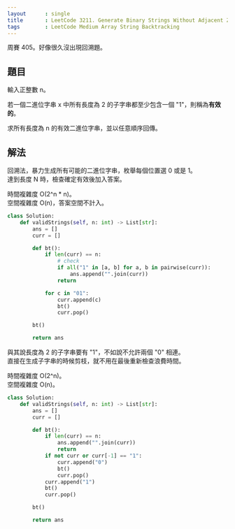 ```yaml
---
layout      : single
title       : LeetCode 3211. Generate Binary Strings Without Adjacent Zeros
tags        : LeetCode Medium Array String Backtracking
---
```

周賽 405。好像很久沒出現回溯題。  

## 題目

輸入正整數 n。  

若一個二進位字串 x 中所有長度為 2 的子字串都至少包含一個 "1"，則稱為**有效的**。  

求所有長度為 n 的有效二進位字串，並以任意順序回傳。  

## 解法

回溯法，暴力生成所有可能的二進位字串，枚舉每個位置選 0 或是 1。  
達到長度 N 時，檢查確定有效後加入答案。  

時間複雜度 O(2^n \* n)。  
空間複雜度 O(n)，答案空間不計入。  

```python
class Solution:
    def validStrings(self, n: int) -> List[str]:
        ans = []
        curr = []

        def bt():
            if len(curr) == n:
                # check
                if all("1" in [a, b] for a, b in pairwise(curr)):
                    ans.append("".join(curr))
                return 

            for c in "01":
                curr.append(c)
                bt()
                curr.pop()

        bt()

        return ans
```

與其說長度為 2 的子字串要有 "1"，不如說不允許兩個 "0" 相連。  
直接在生成子字串的時候剪枝，就不用在最後重新檢查浪費時間。  

時間複雜度 O(2^n)。  
空間複雜度 O(n)。  

```python
class Solution:
    def validStrings(self, n: int) -> List[str]:
        ans = []
        curr = []

        def bt():
            if len(curr) == n:
                ans.append("".join(curr))
                return 
            if not curr or curr[-1] == "1":
                curr.append("0")
                bt()
                curr.pop()
            curr.append("1")
            bt()
            curr.pop()

        bt()

        return ans
```
